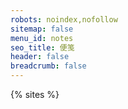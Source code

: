 ```yaml
---
robots: noindex,nofollow
sitemap: false
menu_id: notes
seo_title: 便笺
header: false
breadcrumb: false
---
```


{% sites %}

